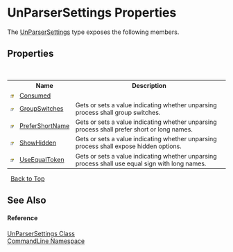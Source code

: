 # UnParserSettings Properties
 

The <a href="T_CommandLine_UnParserSettings">UnParserSettings</a> type exposes the following members.


## Properties
&nbsp;<table><tr><th></th><th>Name</th><th>Description</th></tr><tr><td>![Protected property](media/protproperty.gif "Protected property")</td><td><a href="P_CommandLine_UnParserSettings_Consumed">Consumed</a></td><td /></tr><tr><td>![Public property](media/pubproperty.gif "Public property")</td><td><a href="P_CommandLine_UnParserSettings_GroupSwitches">GroupSwitches</a></td><td>
Gets or sets a value indicating whether unparsing process shall group switches.</td></tr><tr><td>![Public property](media/pubproperty.gif "Public property")</td><td><a href="P_CommandLine_UnParserSettings_PreferShortName">PreferShortName</a></td><td>
Gets or sets a value indicating whether unparsing process shall prefer short or long names.</td></tr><tr><td>![Public property](media/pubproperty.gif "Public property")</td><td><a href="P_CommandLine_UnParserSettings_ShowHidden">ShowHidden</a></td><td>
Gets or sets a value indicating whether unparsing process shall expose hidden options.</td></tr><tr><td>![Public property](media/pubproperty.gif "Public property")</td><td><a href="P_CommandLine_UnParserSettings_UseEqualToken">UseEqualToken</a></td><td>
Gets or sets a value indicating whether unparsing process shall use equal sign with long names.</td></tr></table>&nbsp;
<a href="#unparsersettings-properties">Back to Top</a>

## See Also


#### Reference
<a href="T_CommandLine_UnParserSettings">UnParserSettings Class</a><br /><a href="N_CommandLine">CommandLine Namespace</a><br />